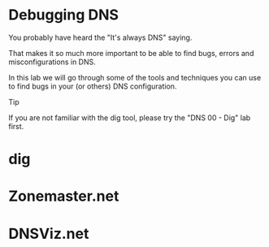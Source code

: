 # Debugging DNS

You probably have heard the "It's always DNS" saying.

That makes it so much more important to be able to find bugs, errors and misconfigurations in DNS.

In this lab we will go through some of the tools and techniques you can use to find bugs in your (or others) DNS configuration.

> [!Tip]
> If you are not familiar with the dig tool, please try the "DNS 00 - Dig" lab first.

# dig

# Zonemaster.net

# DNSViz.net
